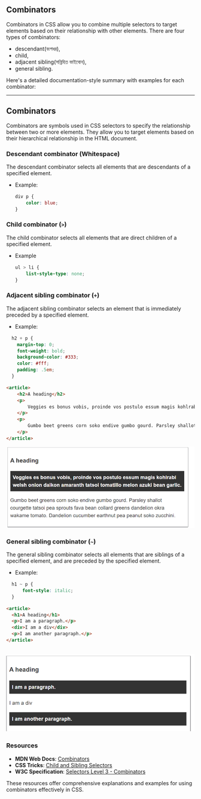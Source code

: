 ## Combinators

Combinators in CSS allow you to combine multiple selectors to target elements based on their relationship with other elements. There are four types of combinators:

- descendant(বংশধর),
- child,
- adjacent sibling(সন্নিহিত ভাইবোন),
- general sibling.

Here's a detailed documentation-style summary with examples for each combinator:

---

## Combinators

Combinators are symbols used in CSS selectors to specify the relationship between two or more elements. They allow you to target elements based on their hierarchical relationship in the HTML document.

### Descendant combinator (Whitespace)

The descendant combinator selects all elements that are descendants of a specified element.

- Example:
  
  ```css
  div p {
      color: blue;
  }
  ```

### Child combinator (`>`)

The child combinator selects all elements that are direct children of a specified element.

- Example
  
  ```css
  ul > li {
      list-style-type: none;
  }
  ```

### Adjacent sibling combinator (`+`)

The adjacent sibling combinator selects an element that is immediately preceded by a specified element.

- Example:

```css
  h2 + p {
    margin-top: 0;
    font-weight: bold;
    background-color: #333;
    color: #fff;
    padding: .5em;
  }
```

```html
<article>
    <h2>A heading</h2>
    <p>
        Veggies es bonus vobis, proinde vos postulo essum magis kohlrabi welsh onion daikon amaranth tatsoi tomatillo melon azuki bean garlic.
    </p>
    <p>
        Gumbo beet greens corn soko endive gumbo gourd. Parsley shallot courgette tatsoi pea sprouts fava bean collard greens dandelion okra wakame tomato. Dandelion cucumber earthnut pea peanut soko zucchini.
    </p>
</article>
```
![alt text](image-1.png)

### General sibling combinator (`~`)

The general sibling combinator selects all elements that are siblings of a specified element, and are preceded by the specified element.

- Example:
  
```css
  h1 ~ p {
      font-style: italic;
  }
```

```html
<article>
  <h1>A heading</h1>
  <p>I am a paragraph.</p>
  <div>I am a div</div>
  <p>I am another paragraph.</p>
</article>
```
![alt text](image.png)
---

### Resources

- **MDN Web Docs**: [Combinators](https://developer.mozilla.org/en-US/docs/Web/CSS/CSS_Selectors#Combinators)
- **CSS Tricks**: [Child and Sibling Selectors](https://css-tricks.com/child-and-sibling-selectors/)
- **W3C Specification**: [Selectors Level 3 - Combinators](https://www.w3.org/TR/selectors-3/#combinators)

These resources offer comprehensive explanations and examples for using combinators effectively in CSS.
